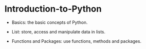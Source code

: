 # Introduction-to-Python

- Basics: the basic concepts of Python.

- List: store, access and manipulate data in lists.

- Functions and Packages: use functions, methods and packages.
